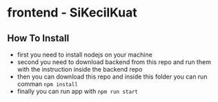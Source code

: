 # frontend - SiKecilKuat

## How To Install 
- first you need to install nodejs on your machine
- second you need to download backend from this repo and run them with the instruction inside the backend repo
- then you can download this repo and inside this folder you can run comman ``` npm install ```
- finally you can run app with ``` npm run start ``` 
